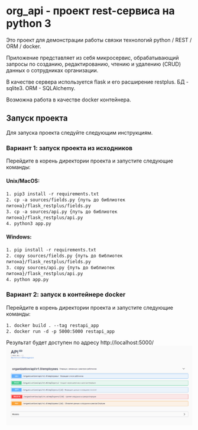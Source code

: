 # org_api - проект rest-сервиса на python 3
Это проект для демонстрации работы связки технологий python / REST / ORM / docker.

Приложение представляет из себя микросервис, обрабатывающий запросы по созданию, редактированию, чтению и удалению (CRUD) данных о сотрудниках организации.

В качестве сервера используется flask и его расширение restplus. БД - sqlite3. ORM - SQLAlchemy.

Возможна работа в качестве docker контейнера.

## Запуск проекта
Для запуска проекта следуйте следующим инструкциям.

### Вариант 1: запуск проекта из исходников
Перейдите в корень директории проекта и запустите следующие команды:
#### Unix/MacOS:
    1. pip3 install -r requirements.txt
    2. cp -a sources/fields.py {путь до библиотек питона}/flask_restplus/fields.py
    3. cp -a sources/api.py {путь до библиотек питона}/flask_restplus/api.py
    4. python3 app.py

#### Windows:
    1. pip install -r requirements.txt
    2. copy sources/fields.py {путь до библиотек питона}/flask_restplus/fields.py
    3. copy sources/api.py {путь до библиотек питона}/flask_restplus/api.py
    4. python app.py

### Вариант 2: запуск в контейнере docker
Перейдите в корень директории проекта и запустите следующие команды:
    
    1. docker build . --tag restapi_app
    2. docker run -d -p 5000:5000 restapi_app

Результат будет доступен по адресу http://localhost:5000/
![Пример работы начального экрана](sources/img/swagger.png)
